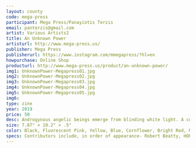```yaml
---
layout: county 
code: mega-press
participant: Mega Press/Panayiotis Terzis
email: panterzis@gmail.com
artist: Various Artists2
title: An Unknown Power
artisturl: http://www.mega-press.us/
publisher: Mega Press
publisherurl: https://www.instagram.com/mmegapress/?hl=en
howpurchase: Online Shop
producturl: http://www.mega-press.us/product/an-unknown-power/
img1: UnknownPower-Megapress01.jpg
img2: UnknownPower-Megapress02.jpg
img3: UnknownPower-Megapress03.jpg
img4: UnknownPower-Megapress04.jpg
img5: UnknownPower-Megapress05.jpg
img6: 
type: zine
year: 2019
price: 50
desc: Androgynous angelic beings emerge from blinding white light. A commanding voice booms from an unknown source. The veil of everyday reality is lifted to reveal primordial worship rituals performed by beings both monstrous and divine. Shadowy figures emerge, identities obscured, displaying mysterious powers. Terror and ecstasy bind together in an overpowering force that destroys all sense of time and space. Identity dissolves, surrendering to love and fear of a power beyond comprehension.”, , An Unknown Power features commissioned artwork from twenty two artists from across planet earth, responding to the theme of ambiguity in spiritual encounters, religious icons or worship imagery. – Mega Press and Neoglyphic Media, , Edited by Cullen Beckhorn and Panayiotis Terzis., Print Design and Production by Panayiotis Terzis.
size: 7.87" × 10.2" × .5"
color: Black, Fluorescent Pink, Yellow, Blue, Cornflower, Bright Red, Metallic Gold, Light Teal, Violet, Orange, Green
specs: Contributors include, in order of appearance- Robert Beatty, HOPE, Drew Miller, Lando, Baptiste Virot, Brie Moreno, Bluetooth, Matt Lock, Ron Rege Jr., Ben Marcus, Jinhee Han, Juli Majer & Cristian Hernandez, Enormous Face/Kalan Sherrard, Joel Skavdahl/Seagull Invasion, Lilli Carre, Kari Cholnoky, Margot Ferrick, Leon Sadler, Panayiotis Terzis, Nichole Shinn, Hayley Dawn Miur
---
```

